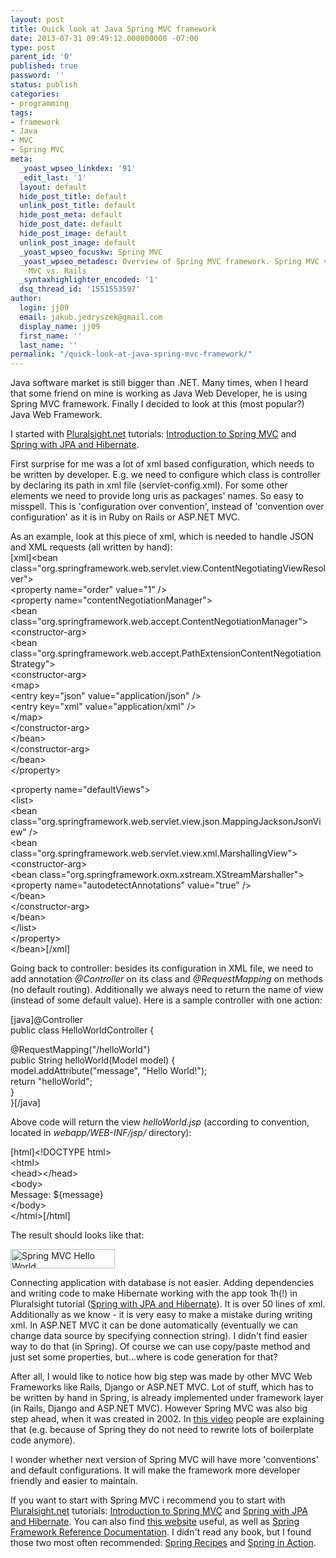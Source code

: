 ```yaml
---
layout: post
title: Quick look at Java Spring MVC framework
date: 2013-07-31 09:49:12.000000000 -07:00
type: post
parent_id: '0'
published: true
password: ''
status: publish
categories:
- programming
tags:
- framework
- Java
- MVC
- Spring MVC
meta:
  _yoast_wpseo_linkdex: '91'
  _edit_last: '1'
  layout: default
  hide_post_title: default
  unlink_post_title: default
  hide_post_meta: default
  hide_post_date: default
  hide_post_image: default
  unlink_post_image: default
  _yoast_wpseo_focuskw: Spring MVC
  _yoast_wpseo_metadesc: Overview of Spring MVC framework. Spring MVC vs. ASP.NET
    MVC vs. Rails
  _syntaxhighlighter_encoded: '1'
  dsq_thread_id: '1551553597'
author:
  login: jj09
  email: jakub.jedryszek@gmail.com
  display_name: jj09
  first_name: ''
  last_name: ''
permalink: "/quick-look-at-java-spring-mvc-framework/"
---
```

<p>Java software market is still bigger than .NET. Many times, when I heard that some friend on mine is working as Java Web Developer, he is using Spring MVC framework. Finally I decided to look at this (most popular?) Java Web Framework.</p>
<p>I started with <a href="http://www.pluralsight.com/">Pluralsight.net</a> tutorials: <a href="http://pluralsight.com/training/courses/TableOfContents?courseName=springmvc-intro">Introduction to Spring MVC</a> and <a href="http://pluralsight.com/training/courses/TableOfContents?courseName=spring-jpa-hibernate">Spring with JPA and Hibernate</a>.</p>
<p>First surprise for me was a lot of xml based configuration, which needs to be written by developer. E.g. we need to configure which class is controller by declaring its path in xml file (servlet-config.xml). For some other elements we need to provide long uris as packages' names. So easy to misspell. This is 'configuration over convention', instead of 'convention over configuration' as it is in Ruby on Rails or ASP.NET MVC.</p>
<p>As an example, look at this piece of xml, which is needed to handle JSON and XML requests (all written by hand):<br />
[xml]&lt;bean class=&quot;org.springframework.web.servlet.view.ContentNegotiatingViewResolver&quot;&gt;<br />
		&lt;property name=&quot;order&quot; value=&quot;1&quot; /&gt;<br />
		&lt;property name=&quot;contentNegotiationManager&quot;&gt;<br />
			&lt;bean class=&quot;org.springframework.web.accept.ContentNegotiationManager&quot;&gt;<br />
				&lt;constructor-arg&gt;<br />
					&lt;bean class=&quot;org.springframework.web.accept.PathExtensionContentNegotiationStrategy&quot;&gt;<br />
						&lt;constructor-arg&gt;<br />
							&lt;map&gt;<br />
								&lt;entry key=&quot;json&quot; value=&quot;application/json&quot; /&gt;<br />
								&lt;entry key=&quot;xml&quot; value=&quot;application/xml&quot; /&gt;<br />
							&lt;/map&gt;<br />
						&lt;/constructor-arg&gt;<br />
					&lt;/bean&gt;<br />
				&lt;/constructor-arg&gt;<br />
			&lt;/bean&gt;<br />
		&lt;/property&gt;</p>
<p>		&lt;property name=&quot;defaultViews&quot;&gt;<br />
			&lt;list&gt;<br />
				&lt;bean class=&quot;org.springframework.web.servlet.view.json.MappingJacksonJsonView&quot; /&gt;<br />
				&lt;bean class=&quot;org.springframework.web.servlet.view.xml.MarshallingView&quot;&gt;<br />
					&lt;constructor-arg&gt;<br />
						&lt;bean class=&quot;org.springframework.oxm.xstream.XStreamMarshaller&quot;&gt;<br />
							&lt;property name=&quot;autodetectAnnotations&quot; value=&quot;true&quot; /&gt;<br />
						&lt;/bean&gt;<br />
					&lt;/constructor-arg&gt;<br />
				&lt;/bean&gt;<br />
			&lt;/list&gt;<br />
		&lt;/property&gt;<br />
	&lt;/bean&gt;[/xml]</p>
<p>Going back to controller: besides its configuration in XML file, we need to add annotation <em>@Controller</em> on its class and <em>@RequestMapping</em> on methods (no default routing). Additionally we always need to return the name of view (instead of some default value). Here is a sample controller with one action:</p>
<p>[java]@Controller<br />
public class HelloWorldController {</p>
<p>    @RequestMapping(&quot;/helloWorld&quot;)<br />
    public String helloWorld(Model model) {<br />
        model.addAttribute(&quot;message&quot;, &quot;Hello World!&quot;);<br />
        return &quot;helloWorld&quot;;<br />
    }<br />
}[/java]</p>
<p>Above code will return the view <em>helloWorld.jsp</em> (according to convention, located in <em>webapp/WEB-INF/jsp/</em> directory):</p>
<p>[html]&lt;!DOCTYPE html&gt;<br />
&lt;html&gt;<br />
    &lt;head&gt;&lt;/head&gt;<br />
    &lt;body&gt;<br />
        Message: ${message}<br />
    &lt;/body&gt;<br />
&lt;/html&gt;[/html]</p>
<p>The result should looks like that:</p>
<p><img src="{{ site.baseurl }}/assets/2013/07/SpringMVCHelloWrold.png" alt="Spring MVC Hello World" width="167" height="31" class="aligncenter size-full wp-image-537" /></p>
<p>Connecting application with database is not easier. Adding dependencies and writing code to make Hibernate working with the app took 1h(!) in Pluralsight tutorial (<a href="http://pluralsight.com/training/courses/TableOfContents?courseName=spring-jpa-hibernate">Spring with JPA and Hibernate</a>). It is over 50 lines of xml. Additionally as we know - it is very easy to make a mistake during writing xml. In ASP.NET MVC it can be done automatically (eventually we can change data source by specifying connection string). I didn't find easier way to do that (in Spring). Of course we can use copy/paste method and just set some properties, but...where is code generation for that?</p>
<p>After all, I would like to notice how big step was made by other MVC Web Frameworks like Rails, Django or ASP.NET MVC. Lot of stuff, which has to be written by hand in Spring, is already implemented under framework layer (in Rails, Django and ASP.NET MVC). However Spring MVC was also big step ahead, when it was created in 2002. In <a href="http://www.youtube.com/watch?v=FQp8lEp8uro">this video</a> people are explaining that (e.g. because of Spring they do not need to rewrite lots of boilerplate code anymore). </p>
<p>I wonder whether next version of Spring MVC will have more 'conventions' and default configurations. It will make the framework more developer friendly and easier to maintain.</p>
<p>If you want to start with Spring MVC i recommend you to start with <a href="http://www.pluralsight.com/">Pluralsight.net</a> tutorials: <a href="http://pluralsight.com/training/courses/TableOfContents?courseName=springmvc-intro">Introduction to Spring MVC</a> and <a href="http://pluralsight.com/training/courses/TableOfContents?courseName=spring-jpa-hibernate">Spring with JPA and Hibernate</a>. You can also find <a href="http://www.springsource.org/tutorials">this website</a> useful, as well as <a href="http://static.springsource.org/spring/docs/3.0.x/spring-framework-reference/html/">Spring Framework Reference Documentation</a>. I didn't read any book, but I found those two most often recommended: <a href="http://www.amazon.com/Spring-Recipes-A-Problem-Solution-Approach/dp/1430224991">Spring Recipes</a> and <a href="http://www.amazon.com/Spring-Action-Craig-Walls/dp/1935182358">Spring in Action</a>.</p>
